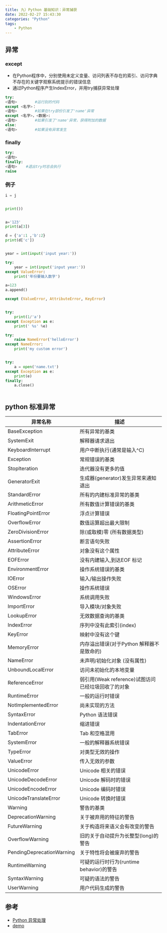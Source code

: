 ```yaml
---
title: 九）Python 基础知识：异常捕获
date: 2022-02-27 15:43:30
categories: "Python"
tags:
	- Python
---
```


## 异常
### except

-  在Python程序中，分别使用未定义变量、访问列表不存在的索引、访问字典不存在的关键字观察系统提示的错误信息
- 通过Python程序产生IndexError，并用try捕获异常处理

```python
try:
<语句>        #运行别的代码
except <名字>：
<语句>        #如果在try部份引发了'name'异常
except <名字>，<数据>:
<语句>        #如果引发了'name'异常，获得附加的数据
else:
<语句>        #如果没有异常发生
```
### finally
```python
try:
<语句>
finally:
<语句>    #退出try时总会执行
raise
```
### 例子
```python
i = j


print())


a='123'
print(a[3])

d = {'a':1 ,'b':2}
print(d['c'])


year = int(input('input year:'))

try:
    year = int(input('input year:'))
except ValueError:
    print('年份要输入数字')

a=123
a.append()

except (ValueError, AttributeError, KeyError)


try:
    print(1/'a')
except Exception as e:
    print(' %s' %e)

try:
    raise NameError('helloError')
except NameError:
    print('my custom error')


try:
    a = open('name.txt')
except Exception as e:
    print(e)
finally:
    a.close()
    
```

## python 标准异常

| 异常名称 | 描述 |
| --- | --- |
| BaseException | 所有异常的基类 |
| SystemExit | 解释器请求退出 |
| KeyboardInterrupt | 用户中断执行(通常是输入^C) |
| Exception | 常规错误的基类 |
| StopIteration | 迭代器没有更多的值 |
| GeneratorExit | 生成器(generator)发生异常来通知退出 |
| StandardError | 所有的内建标准异常的基类 |
| ArithmeticError | 所有数值计算错误的基类 |
| FloatingPointError | 浮点计算错误 |
| OverflowError | 数值运算超出最大限制 |
| ZeroDivisionError | 除(或取模)零 (所有数据类型) |
| AssertionError | 断言语句失败 |
| AttributeError | 对象没有这个属性 |
| EOFError | 没有内建输入,到达EOF 标记 |
| EnvironmentError | 操作系统错误的基类 |
| IOError | 输入/输出操作失败 |
| OSError | 操作系统错误 |
| WindowsError | 系统调用失败 |
| ImportError | 导入模块/对象失败 |
| LookupError | 无效数据查询的基类 |
| IndexError | 序列中没有此索引(index) |
| KeyError | 映射中没有这个键 |
| MemoryError | 内存溢出错误(对于Python 解释器不是致命的) |
| NameError | 未声明/初始化对象 (没有属性) |
| UnboundLocalError | 访问未初始化的本地变量 |
| ReferenceError | 弱引用(Weak reference)试图访问已经垃圾回收了的对象 |
| RuntimeError | 一般的运行时错误 |
| NotImplementedError | 尚未实现的方法 |
| SyntaxError | Python 语法错误 |
| IndentationError | 缩进错误 |
| TabError | Tab 和空格混用 |
| SystemError | 一般的解释器系统错误 |
| TypeError | 对类型无效的操作 |
| ValueError | 传入无效的参数 |
| UnicodeError | Unicode 相关的错误 |
| UnicodeDecodeError | Unicode 解码时的错误 |
| UnicodeEncodeError | Unicode 编码时错误 |
| UnicodeTranslateError | Unicode 转换时错误 |
| Warning | 警告的基类 |
| DeprecationWarning | 关于被弃用的特征的警告 |
| FutureWarning | 关于构造将来语义会有改变的警告 |
| OverflowWarning | 旧的关于自动提升为长整型(long)的警告 |
| PendingDeprecationWarning | 关于特性将会被废弃的警告 |
| RuntimeWarning | 可疑的运行时行为(runtime behavior)的警告 |
| SyntaxWarning | 可疑的语法的警告 |
| UserWarning | 用户代码生成的警告 |


## 参考

- [Python 异常处理](https://www.runoob.com/python/python-exceptions.html)
- [demo](https://github.com/zeqinjie/python_demo)

